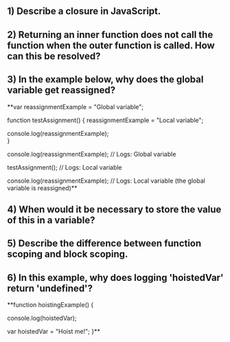 ## 1) Describe a closure in JavaScript.

## 2) Returning an inner function does not call the function when the outer function is called. How can this be resolved?

## 3) In the example below, why does the global variable get reassigned?
**var reassignmentExample = "Global variable";

function testAssignment() {
  reassignmentExample = "Local variable";

  console.log(reassignmentExample);     
}

console.log(reassignmentExample); // Logs: Global variable

testAssignment(); // Logs: Local variable

console.log(reassignmentExample); // Logs: Local variable (the global variable is reassigned)**

## 4) When would it be necessary to store the value of this in a variable?

## 5) Describe the difference between function scoping and block scoping.

## 6) In this example, why does logging 'hoistedVar' return 'undefined'?
**function hoistingExample() {

  console.log(hoistedVar);

  var hoistedVar = "Hoist me!";
}**
